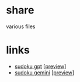 # share
various files

# links
- [sudoku gpt](./sudoku_gpt/index.html) [[preview](https://ivanchenkoalex.github.io/share/sudoku_gpt/index.html)]
- [sudoku gemini](./sudoku_gemini/index.html) [[preview](https://ivanchenkoalex.github.io/share/sudoku_gemini/index.html)]

